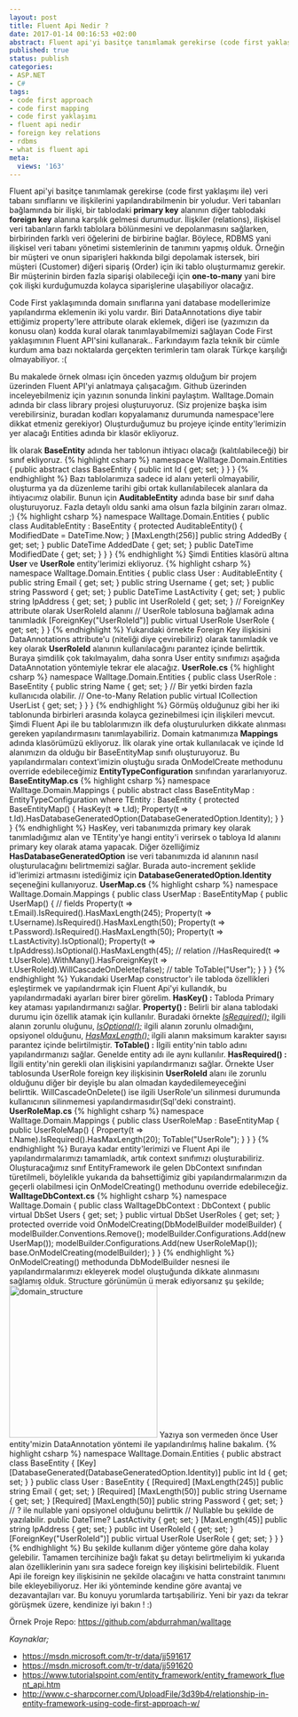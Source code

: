 ```yaml
---
layout: post
title: Fluent Api Nedir ?
date: 2017-01-14 00:16:53 +02:00
abstract: Fluent api'yi basitçe tanımlamak gerekirse (code first yaklaşımı ile) veri tabanı sınıflarını ve ilişkilerini yapılandırabilmenin bir yoludur. Veri tabanları bağlamında bir ilişki, bir tablodaki primary key alanının diğer tablodaki foreign key alanına karşılık gelmesi durumudur...
published: true
status: publish
categories:
- ASP.NET
- C#
tags:
- code first approach
- code first mapping
- code first yaklaşımı
- fluent api nedir
- foreign key relations
- rdbms
- what is fluent api
meta:
  views: '163'
---
```


Fluent api'yi basitçe tanımlamak gerekirse (code first yaklaşımı ile) veri tabanı sınıflarını ve ilişkilerini yapılandırabilmenin bir yoludur. Veri tabanları bağlamında bir ilişki, bir tablodaki **primary key** alanının diğer tablodaki **foreign key** alanına karşılık gelmesi durumudur. İlişkiler (relations), ilişkisel veri tabanların farklı tablolara bölünmesini ve depolanmasını sağlarken, birbirinden farklı veri öğelerini de birbirine bağlar. Böylece, RDBMS yani ilişkisel veri tabanı yönetimi sistemlerinin de tanımını yapmış olduk. Örneğin bir müşteri ve onun siparişleri hakkında bilgi depolamak istersek, biri müşteri (Customer) diğeri sipariş (Order) için iki tablo oluşturmamız gerekir. Bir müşterinin birden fazla siparişi olabileceği için **one-to-many** yani bire çok ilişki kurduğumuzda kolayca siparişlerine ulaşabiliyor olacağız.

Code First yaklaşımında domain sınıflarına yani database modellerimize yapılandırma eklemenin iki yolu vardır. Biri DataAnnotations diye tabir ettiğimiz property'lere attribute olarak eklemek, diğeri ise (yazımızın da konusu olan) kodda kural olarak tanımlayabilmemizi sağlayan Code First yaklaşımının Fluent API'sini kullanarak.. Farkındayım fazla teknik bir cümle kurdum ama bazı noktalarda gerçekten terimlerin tam olarak Türkçe karşılığı olmayabiliyor. :(

Bu makalede örnek olması için önceden yazmış olduğum bir projem üzerinden Fluent API'yi anlatmaya çalışacağım. Github üzerinden inceleyebilmeniz için yazının sonunda linkini paylaştım. Walltage.Domain adında bir class library projesi oluşturuyoruz. (Siz projenize başka isim verebilirsiniz, buradan kodları kopyalamanız durumunda namespace'lere dikkat etmeniz gerekiyor) Oluşturduğumuz bu projeye içinde entity'lerimizin yer alacağı Entities adında bir klasör ekliyoruz.

İlk olarak **BaseEntity** adında her tablonun ihtiyacı olacağı (kalıtılabileceği) bir sınıf ekliyoruz.
{% highlight csharp %}
namespace Walltage.Domain.Entities
{
    public abstract class BaseEntity
    {
        public int Id { get; set; }
    }
}
{% endhighlight %}
Bazı tablolarımıza sadece id alanı yeterli olmayabilir, oluşturma ya da düzenleme tarihi gibi ortak kullanılabilecek alanlara da ihtiyacımız olabilir. Bunun için **AuditableEntity** adında base bir sınıf daha oluşturuyoruz. Fazla detaylı oldu sanki ama olsun fazla bilginin zararı olmaz. ;)
{% highlight csharp %}
namespace Walltage.Domain.Entities
{
    public class AuditableEntity : BaseEntity
    {
        protected AuditableEntity()
        {
            ModifiedDate = DateTime.Now;
        }
        [MaxLength(256)]
        public string AddedBy { get; set; }
        public DateTime AddedDate { get; set; }
        public DateTime ModifiedDate { get; set; }
    }
}
{% endhighlight %}
Şimdi Entities klasörü altına **User** ve **UserRole** entity'lerimizi ekliyoruz.
{% highlight csharp %}
namespace Walltage.Domain.Entities
{
    public class User : AuditableEntity
    {
        public string Email { get; set; }
        public string Username { get; set; }
        public string Password { get; set; }
        public DateTime LastActivity { get; set; }
        public string IpAddress { get; set; }
        public int UserRoleId { get; set; }
        // ForeignKey attribute olarak UserRoleId alanını
        // UserRole tablosuna bağlamak adına tanımladık
        [ForeignKey("UserRoleId")]
        public virtual UserRole UserRole { get; set; }
}
{% endhighlight %}
Yukarıdaki örnekte Foreign Key ilişkisini DataAnnotations attribute'u (niteliği diye çevirebiliriz) olarak tanımladık ve key olarak **UserRoleId** alanının kullanılacağını parantez içinde belirttik. Buraya şimdilik çok takılmayalım, daha sonra User entity sınıfımızı aşağıda DataAnnotation yöntemiyle tekrar ele alacağız.
**UserRole.cs**
{% highlight csharp %}
namespace Walltage.Domain.Entities
{
    public class UserRole : BaseEntity
    {
        public string Name { get; set; }
        // Bir yetki birden fazla kullanıcıda olabilir.
        // One-to-Many Relation
        public virtual ICollection<User> UserList { get; set; }
    }
}
{% endhighlight %}
Görmüş olduğunuz gibi her iki tablonunda birbirleri arasında kolayca gezinebilmesi için ilişkileri mevcut. Şimdi Fluent Api ile bu tablolarımızın ilk defa oluşturulurken dikkate alınması gereken yapılandırmasını tanımlayabiliriz. Domain katmanımıza **Mappings** adında klasörümüzü ekliyoruz. İlk olarak yine ortak kullanılacak ve içinde Id alanımızın da olduğu bir BaseEntityMap sınıfı oluşturuyoruz. Bu yapılandırmaları context'imizin oluştuğu sırada OnModelCreate methodunu override edebileceğimiz **EntityTypeConfiguration** sınıfından yararlanıyoruz.
**BaseEntityMap.cs**
{% highlight csharp %}
namespace Walltage.Domain.Mappings
{
    public abstract class BaseEntityMap<TEntity> : EntityTypeConfiguration<TEntity> where TEntity : BaseEntity
    {
        protected BaseEntityMap()
        {
            HasKey(t => t.Id);
            Property(t => t.Id).HasDatabaseGeneratedOption(DatabaseGeneratedOption.Identity);
        }
    }
}
{% endhighlight %}
HasKey, veri tabanımızda primary key olarak tanımladığımız alan ve TEntity'ye hangi entity'i verirsek o tabloya Id alanını primary key olarak atama yapacak. Diğer özelliğimiz **HasDatabaseGeneratedOption** ise veri tabanımızda id alanının nasıl oluşturulacağını belirtmemizi sağlar. Burada auto-increment şeklide id'lerimizi artmasını istediğimiz için **DatabaseGeneratedOption.Identity** seçeneğini kullanıyoruz.
**UserMap.cs**
{% highlight csharp %}
namespace Walltage.Domain.Mappings
{
    public class UserMap : BaseEntityMap<User>
    {
        public UserMap()
        {
            // fields
            Property(t => t.Email).IsRequired().HasMaxLength(245);
            Property(t => t.Username).IsRequired().HasMaxLength(50);
            Property(t => t.Password).IsRequired().HasMaxLength(50);
            Property(t => t.LastActivity).IsOptional();
            Property(t => t.IpAddress).IsOptional().HasMaxLength(45);
            // relation
            //HasRequired(t => t.UserRole).WithMany().HasForeignKey(t => t.UserRoleId).WillCascadeOnDelete(false);
            // table
            ToTable("User");
        }
    }
}
{% endhighlight %}
Yukarıdaki UserMap constructor'ı ile tabloda özellikleri eşleştirmek ve yapılandırmak için Fluent Api'yi kullandık, bu yapılandırmadaki ayarları birer birer görelim.
**HasKey() :** Tabloda Primary key ataması yapılandırmanızı sağlar.
**Property() :** Belirli bir alana tablodaki durumu için özellik atamak için kullanılır. Buradaki örnekte <span style="text-decoration: underline;">*IsRequired();*</span> ilgili alanın zorunlu oluğunu, <span style="text-decoration: underline;">*IsOptional();*</span> ilgili alanın zorunlu olmadığını, opsiyonel olduğunu, <span style="text-decoration: underline;">*HasMaxLength();*</span> ilgili alanın maksimum karakter sayısı parantez içinde belirtilmiştir.
**ToTable() :** İlgili entity'nin tablo adını yapılandırmanızı sağlar. Genelde entity adı ile aynı kullanılır.
**HasRequired() :** İlgili entity'nin gerekli olan ilişkisini yapılandırmanızı sağlar. Örnekte User tablosunda UserRole foreign key ilişkisinin **UserRoleId** alanı ile zorunlu olduğunu diğer bir deyişle bu alan olmadan kaydedilemeyeceğini belirttik. WillCascadeOnDelete() ise ilgili UserRole'un silinmesi durumunda kullanıcının silinmemesi yapılandırmasıdır(Sql'deki constraint).
**UserRoleMap.cs**
{% highlight csharp %}
namespace Walltage.Domain.Mappings
{
    public class UserRoleMap : BaseEntityMap<UserRole>
    {
        public UserRoleMap()
        {
            Property(t => t.Name).IsRequired().HasMaxLength(20);
            ToTable("UserRole");
        }
    }
}
{% endhighlight %}
Buraya kadar entity'lerimizi ve Fluent Api ile yapılandırmalarımızı tamamladık, artık context sınıfımızı oluşturabiliriz. Oluşturacağımız sınıf EntityFramework ile gelen DbContext sınıfından türetilmeli, böylelikle yukarıda da bahsettiğimiz gibi yapılandırmalarımızın da geçerli olabilmesi için OnModelCreating() methodunu override edebileceğiz.
**WalltageDbContext.cs**
{% highlight csharp %}
namespace Walltage.Domain
{
    public class WalltageDbContext : DbContext
    {
        public virtual DbSet<User> Users { get; set; }
        public virtual DbSet<UserRole> UserRoles { get; set; }
        protected override void OnModelCreating(DbModelBuilder modelBuilder)
        {
            modelBuilder.Conventions.Remove<PluralizingTableNameConvention>();
            modelBuilder.Configurations.Add(new UserMap());
            modelBuilder.Configurations.Add(new UserRoleMap());
            base.OnModelCreating(modelBuilder);
        }
    }
{% endhighlight %}
OnModelCreating() methodunda DbModelBuilder nesnesi ile yapılandırmalarımızı ekleyerek model oluştuğunda dikkate alınmasını sağlamış olduk. Structure görünümün ü merak ediyorsanız şu şekilde;
<img class="alignnone size-full wp-image-759" src="{{ site.baseurl }}/assets/domain_structure.png" alt="domain_structure" width="267" height="274" />
Yazıya son vermeden önce User entity'mizin DataAnnotation yöntemi ile yapılandırılmış haline bakalım.
{% highlight csharp %}
namespace Walltage.Domain.Entities
{
    public abstract class BaseEntity
    {
        [Key]
        [DatabaseGenerated(DatabaseGeneratedOption.Identity)]
        public int Id { get; set; }
    }
    public class User : BaseEntity
    {
        [Required]
        [MaxLength(245)]
        public string Email { get; set; }
        [Required]
        [MaxLength(50)]
        public string Username { get; set; }
        [Required]
        [MaxLength(50)]
        public string Password { get; set; }
        // ? ile nullable yani opsiyonel olduğunu belirttik
        // Nullable<DateTime> bu şekilde de yazılabilir.
        public DateTime? LastActivity { get; set; }
        [MaxLength(45)]
        public string IpAddress { get; set; }
        public int UserRoleId { get; set; }
        [ForeignKey("UserRoleId")]
        public virtual UserRole UserRole { get; set; }
    }
}
{% endhighlight %}
Bu şekilde kullanım diğer yönteme göre daha kolay gelebilir. Tamamen tercihinize bağlı fakat şu detayı belirtmeliyim ki yukarıda alan özelliklerinin yanı sıra sadece foreign key ilişkisini belirtebildik. Fluent Api ile foreign key ilişkisinin ne şekilde olacağını ve hatta constraint tanımını bile ekleyebiliyoruz. Her iki yönteminde kendine göre avantaj ve dezavantajları var. Bu konuyu yorumlarda tartışabiliriz. Yeni bir yazı da tekrar görüşmek üzere, kendinize iyi bakın ! :)

Örnek Proje Repo: https://github.com/abdurrahman/walltage

*Kaynaklar;*

* https://msdn.microsoft.com/tr-tr/data/jj591617
* https://msdn.microsoft.com/tr-tr/data/jj591620
* https://www.tutorialspoint.com/entity_framework/entity_framework_fluent_api.htm
* http://www.c-sharpcorner.com/UploadFile/3d39b4/relationship-in-entity-framework-using-code-first-approach-w/
